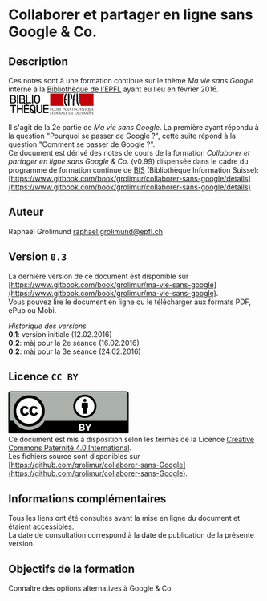 # Collaborer et partager en ligne sans Google & Co.

## Description
Ces notes sont à une formation continue sur le thème *Ma vie sans Google* interne à la [Bibliothèque de l'EPFL](http://library.epfl.ch) ayant eu lieu en février 2016.   
![logo-bibliotheque](img/logo-bibliotheque.png)![logo-EPFL](img/logo-EPFL.jpg)   

Il s'agit de la 2e partie de *Ma vie sans Google*. La première ayant répondu à la question "Pourquoi se passer de Google ?", cette suite répond à la question "Comment se passer de Google ?".   
Ce document est dérivé des notes de cours de la formation *Collaborer et partager en ligne sans Google & Co.* (v0.99) dispensée dans le cadre du programme de formation continue de [BIS](http://http://www.bis.ch) (Bibliothèque Information Suisse):   
[https://www.gitbook.com/book/grolimur/collaborer-sans-google/details](https://www.gitbook.com/book/grolimur/collaborer-sans-google/details)   

## Auteur
Raphaël Grolimund [raphael.grolimund@epfl.ch](mailto:raphael.grolimund@epfl.ch)   

## Version `0.3`
La dernière version de ce document est disponible sur [https://www.gitbook.com/book/grolimur/ma-vie-sans-google](https://www.gitbook.com/book/grolimur/ma-vie-sans-google).   
Vous pouvez lire le document en ligne ou le télécharger aux formats PDF, ePub ou Mobi.   

*Historique des versions*   
**0.1**: version initiale (12.02.2016)   
**0.2**: màj pour la 2e séance (16.02.2016)   
**0.2**: màj pour la 3e séance (24.02.2016)   

## Licence `CC BY`
![logo-CC-BY](img/by.svg)   
Ce document est mis à disposition selon les termes de la Licence [Creative Commons Paternité 4.0 International](http://creativecommons.org/licenses/by/4.0/deed.fr).   
Les fichiers source sont disponibles sur [https://github.com/grolimur/collaborer-sans-Google](https://github.com/grolimur/collaborer-sans-Google).   

## Informations complémentaires
Tous les liens ont été consultés avant la mise en ligne du document et étaient accessibles.   
La date de consultation correspond à la date de publication de la présente version.   

## Objectifs de la formation

Connaître des options alternatives à Google & Co.
